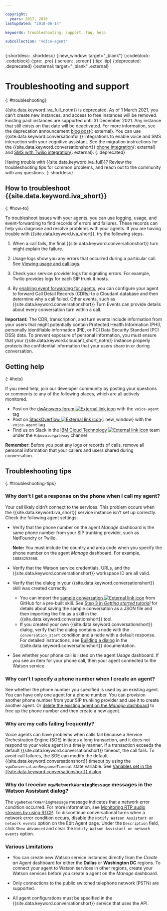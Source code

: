 ```yaml
---

copyright:
  years: 2017, 2018
lastupdated: "2018-06-14"

keywords: troubleshooting, support, faq, help

subcollection: "voice-agent"
---
```


{:shortdesc: .shortdesc}
{:new_window: target="_blank"}
{:codeblock: .codeblock}
{:pre: .pre}
{:screen: .screen}
{:tip: .tip}
{:deprecated: .deprecated}
{:external: target="_blank" .external}

# Troubleshooting and support
{: #troubleshooting}

{{site.data.keyword.iva_full_notm}} is deprecated. As of 1 March 2021, you can't create new instances, and access to free instances will be removed. Existing paid instances are supported until 31 December 2021. Any instance that still exists on that date will be deactivated. For more information, see the deprecation announcement [blog post](https://community.ibm.com/community/user/watsonapps/blogs/mitch-mason1/2021/02/08/announcing-voice-agent-with-watson-deprecation){: external}. You can use {{site.data.keyword.conversationfull}} integrations to enable voice and SMS interaction with your cognitive assistant. See the migration instructions for the {{site.data.keyword.conversationshort}} [phone integration](/docs/assistant?topic=assistant-deploy-phone#deploy-phone-migrate-from-va){: external} and [SMS with Twilio integration](/docs/assistant?topic=assistant-deploy-sms#deploy-sms-migrate-from-va){: external}.
{: deprecated}

Having trouble with {{site.data.keyword.iva_full}}? Review the troubleshooting tips for common problems, and reach out to the community with any questions.
{: shortdesc}

## How to troubleshoot {{site.data.keyword.iva_short}}
{: #how-to}

To troubleshoot issues with your agents, you can use logging, usage, and event-forwarding to find records of errors and failures. These records can help you diagnose and resolve problems with your agents. If you are having trouble with {{site.data.keyword.iva_short}}, try the following steps.

1. When a call fails, the final {{site.data.keyword.conversationshort}} turn might explain the failure.

1. Usage logs show you any errors that occurred during a particular call. See [Viewing usage and call logs](/docs/voice-agent?topic=voice-agent-logging).

1. Check your service provider logs for signaling errors. For example, Twilio provides logs for each SIP trunk it hosts.

1. By [enabling event forwarding for agents](/docs/voice-agent?topic=voice-agent-event_forwarding), you can configure your agent to forward Call Detail Records (CDRs) to a Cloudant database and then determine why a call failed. Other events, such as {{site.data.keyword.conversationshort}} Turn Events can provide details about every conversation turn within a call.

**Important:** The CDR, transcription, and turn events include information from your users that might potentially contain Protected Health Information (PHI), personally identifiable information (PII), or PCI Data Security Standard (PCI DSS) data. To prevent exposure of personal information, you must ensure that your {{site.data.keyword.cloudant_short_notm}} instance properly protects the confidential information that your users share in or during conversation.


## Getting help
{: #help}

If you need help, join our developer community by posting your questions or comments to any of the following places, which are all actively monitored.

* Post on the [dwAnswers forum ![External link icon](../../icons/launch-glyph.svg "External link icon")](https://developer.ibm.com/answers/topics/voice-agent/) with the `voice-agent` tag
* Post on [StackOverflow ![External link icon](../../icons/launch-glyph.svg "External link icon")](http://stackoverflow.com/questions/tagged/voice-agent){: new_window} with the `voice-agent` tag
* Find us on Slack in the [IBM Cloud Technology ![External link icon](../../icons/launch-glyph.svg "External link icon")](https://slack-invite-ibm-cloud-tech.mybluemix.net/) team under the `#ibmvoicegateway` channel

**Remember**: Before you post any logs or records of calls, remove all personal information that your callers and users shared during conversation.

## Troubleshooting tips
{: #troubleshooting-tips}

### Why don't I get a response on the phone when I call my agent?

Your call likely didn't connect to the services. This problem occurs when the {{site.data.keyword.iva_short}} service instance isn't set up correctly. Check the following agent settings:

* Verify that the phone number on the agent _Manage_ dashboard is the same phone number from your SIP trunking provider, such as NetFoundry or Twilio.

   **Note:** You must include the country and area code when you specify the phone number on the agent _Manage_ dashboard. For example, `18884253968`.

* Verify that the Watson service credentials, URLs, and the {{site.data.keyword.conversationshort}} workspace ID are all valid.
* Verify that the dialog in your {{site.data.keyword.conversationshort}} skill was created correctly.
  * You can import the [sample conversation ![External link icon](../../icons/launch-glyph.svg "External link icon")](https://github.com/WASdev/sample.voice.gateway/blob/master/conversation/voice-gateway-conversation-en.json) from GitHub for a pre-built skill. See [Step 3 in *Getting started tutorial*](/docs/voice-agent?topic=voice-agent-getting-started#step3) for details about saving the sample conversation as a JSON file and then importing the file as a skill in the {{site.data.keyword.conversationshort}} tool.
  * If you created your own {{site.data.keyword.conversationshort}} dialog, verify that the dialog contains a node with the `conversation_start` condition and a node with a default response. For detailed instructions, see [Building a dialog](/docs/assistant?topic=assistant-getting-started#getting-started-build-dialog) in the {{site.data.keyword.conversationshort}} documentation.
* See whether your phone call is listed on the agent _Usage_ dashboard. If you see an item for your phone call, then your agent connected to the Watson service.

### Why can't I specify a phone number when I create an agent?

See whether the phone number you specified is used by an existing agent. You can have only one agent for a phone number. You can provision another phone number from your SIP trunking provider and use it to create another agent. Or [delete the existing agent on the _Manage_ dashboard](/docs/voice-agent?topic=voice-agent-managing#delete_va) to free up the phone number and then create a new agent.

### Why are my calls failing frequently?

Voice agents can have problems when calls fail because a Service Orchestration Engine (SOE) initiates a long transaction, and it does not respond to your voice agent in a timely manner. If a transaction exceeds the default {{site.data.keyword.conversationshort}} timeout, the call fails. To avoid call failures, the SOE can modify the default {{site.data.keyword.conversationshort}} timeout by using the `vgwConversationResponseTimeout` state variable. See [Variables set in the {{site.data.keyword.conversationshort}} dialog](https://www.ibm.com/support/knowledgecenter/SS4U29/api.html#variables-conv).

### Why do I receive `vgwNetworkWarningMessage` messages in the Watson Assistant dialog?

The  `vgwNetworkWarningMessage` message indicates that a network error condition occurred. For more information, see [Monitoring RTP audio streams by using RTCP](https://www.ibm.com/support/knowledgecenter/SS4U29/rtcpnetworkmonitor.html). To discontinue conversational turns when a network error condition occurs, disable the `Notify Watson Assistant on network events` option on the Edit Agent page. Under the `Description` field, click `Show Advanced` and clear the `Notify Watson Assistant on network events` option.

### Various Limitations

* You can create new Watson service instances directly from the _Create an Agent_ dashboard for either the **Dallas** or **Washington DC** regions. To connect your agent to Watson services in other regions, create your Watson services before you create a agent on the _Manage_ dashboard.

* Only connections to the public switched telephone network (PSTN) are supported.

* All agent configurations must be specified in the {{site.data.keyword.conversationshort}} service that uses the API.
